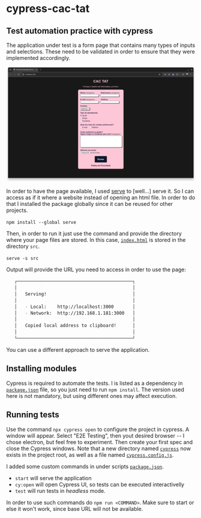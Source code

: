 # cypress-cac-tat
## Test automation practice with cypress

The application under test is a form page that contains many types of inputs and selections. These need to be validated in order to ensure that they were implemented accordingly.

![alt text](/src/image.png)

In order to have the page available, I used [serve](https://www.npmjs.com/package/serve) to [well...] serve it. So I can access as if it where a website instead of opening an html file. In order to do that I installed the package globally since it can be reused for other projects. 

`npm install --global serve`

Then, in order to run it just use the command and provide the directory where your page files are stored. In this case, [`index.html`](./src/index.html) is stored in the directory `src`.

`serve -s src`

Output will provide the URL you need to access in order to use the page:
```zsh
   ┌───────────────────────────────────────────┐
   │                                           │
   │   Serving!                                │
   │                                           │
   │   - Local:    http://localhost:3000       │
   │   - Network:  http://192.168.1.181:3000   │
   │                                           │
   │   Copied local address to clipboard!      │
   │                                           │
   └───────────────────────────────────────────┘
```

You can use a different approach to serve the application.

## Installing modules
Cypress is required to automate the tests. I is listed as a dependency in [`package.json`](package.json) file, so you just need to run `npm install`. The version used here is not mandatory, but using different ones may affect execution.

## Running tests
Use the command `npx cypress open` to configure the project in cypress. A window will appear. Select "E2E Testing", then yout desired browser -- I chose electron, but feel free to experiment. Then create your first spec and close the Cypress windows. Note that a new directory named [`cypress`](./cypress/) now exists in the project root, as well as a file named [`cypress.config.js`](./cypress.config.js).

I added some custom commands in under scripts [`package.json`](package.json).
- `start` will serve the application
- `cy:open` will open Cypress UI, so tests can be executed interactivelly
- `test` will run tests in *headless* mode.

In order to use such commands do `npm run <COMMAND>`. Make sure to start or else it won't work, since base URL will not be available.